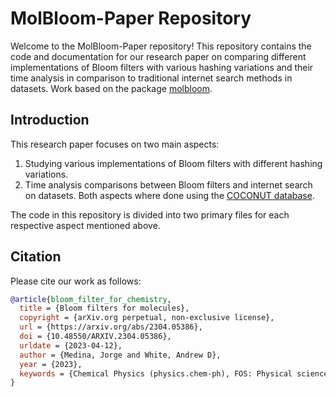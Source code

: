 # MolBloom-Paper Repository

Welcome to the MolBloom-Paper repository! This repository contains the code and documentation for our research paper on comparing different implementations of Bloom filters with various hashing variations and their time analysis in comparison to traditional internet search methods in datasets. Work based on the package [molbloom](https://github.com/whitead/molbloom.git).


## Introduction

This research paper focuses on two main aspects:

1. Studying various implementations of Bloom filters with different hashing variations.
2. Time analysis comparisons between Bloom filters and internet search on datasets.
Both aspects where done using the [COCONUT database](https://coconut.naturalproducts.net/).

The code in this repository is divided into two primary files for each respective aspect mentioned above.

## Citation

Please cite our work as follows:

```bibtex
@article{bloom_filter_for_chemistry,
  title = {Bloom filters for molecules},
  copyright = {arXiv.org perpetual, non-exclusive license},
  url = {https://arxiv.org/abs/2304.05386},
  doi = {10.48550/ARXIV.2304.05386},
  urldate = {2023-04-12},
  author = {Medina, Jorge and White, Andrew D},
  year = {2023},
  keywords = {Chemical Physics (physics.chem-ph), FOS: Physical sciences},
}
